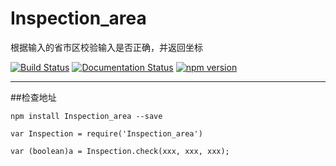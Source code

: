 # Inspection_area
根据输入的省市区校验输入是否正确，并返回坐标

[![Build Status](https://travis-ci.org/nnliang/Inspection_area.svg?branch=master)](https://travis-ci.org/nnliang/Inspection_area)
[![Documentation Status](https://readthedocs.org/projects/inspection-area/badge/?version=latest)](http://inspection-area.readthedocs.io/en/latest/?badge=latest)
[![npm version](https://badge.fury.io/js/inspection_area.svg)](https://badge.fury.io/js/inspection_area)

-----

##检查地址

```
npm install Inspection_area --save

var Inspection = require('Inspection_area')

var (boolean)a = Inspection.check(xxx, xxx, xxx);

```
